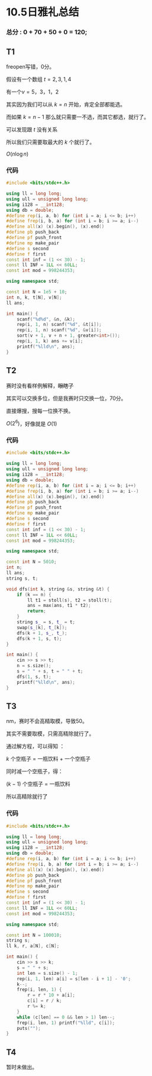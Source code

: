 #  10.5日雅礼总结

### 总分​ : 0 + 70 + 50 + 0 = 120;

## T1

freopen写错，0分。

假设有一个数组 $t = {2, 3, 1, 4}$

有一个$v = {5， 3， 1， 2}$

其实因为我们可以从 $k = n$ 开始，肯定全部都能选。

而如果 $k = n - 1$ 那么就只需要一不选，而其它都选，就行了。

可以发现跟 $t$ 没有关系

所以我们只需要取最大的 $k$ 个就行了。

$O(n\log{n})$

### 代码

```cpp
#include <bits/stdc++.h>

using ll = long long;
using ull = unsigned long long;
using i128 = __int128;
using db = double;
#define rep(i, a, b) for (int i = a; i <= b; i++)
#define frep(i, b, a) for (int i = b; i >= a; i--)
#define all(x) (x).begin(), (x).end()
#define pb push_back
#define pf push_front
#define mp make_pair
#define s second
#define f first
const int inf = (1 << 30) - 1;
const ll INF = 1LL << 60LL;
const int mod = 998244353;

using namespace std;

const int N = 1e5 + 10;
int n, k, t[N], v[N];
ll ans;

int main() {
    scanf("%d%d", &n, &k);
    rep(i, 1, n) scanf("%d", &t[i]);
    rep(i, 1, n) scanf("%d", &v[i]);
    sort(v + 1, v + n + 1, greater<int>());
    rep(i, 1, k) ans += v[i];
    printf("%lld\n", ans);
}
```

## T2

赛时没有看样例解释，~~眼瞎了~~

其实可以交换多位，但是我赛时只交换一位，70分。

直接爆搜，搜每一位换不换。

$O(2^6)$，好像就是 $O(1)$

### 代码

```cpp
#include <bits/stdc++.h>

using ll = long long;
using ull = unsigned long long;
using i128 = __int128;
using db = double;
#define rep(i, a, b) for (int i = a; i <= b; i++)
#define frep(i, b, a) for (int i = b; i >= a; i--)
#define all(x) (x).begin(), (x).end()
#define pb push_back    
#define pf push_front
#define mp make_pair
#define s second
#define f first
const int inf = (1 << 30) - 1;
const ll INF = 1LL << 60LL;
const int mod = 998244353;

using namespace std;

const int N = 5010;
int n;
ll ans;
string s, t;

void dfs(int k, string &s, string &t) {
    if (k == n) {
        ll t1 = stoll(s), t2 = stoll(t);
        ans = max(ans, t1 * t2);
        return;
    }
    string s_ = s, t_ = t;
    swap(s_[k], t_[k]);
    dfs(k + 1, s_, t_);
    dfs(k + 1, s, t);
}

int main() {
    cin >> s >> t;
    n = s.size();
    s = " " + s, t = " " + t;
    dfs(1, s, t);
    printf("%lld\n", ans);
}
```

## T3

nm，赛时不会高精取模，导致50。

其实不需要取模，只需高精除就行了。

通过解方程，可以得知 ：

$k$ 个空瓶子 $=$ 一瓶饮料 $+$ 一个空瓶子

同时减一个空瓶子，得：

$(k - 1)$ 个空瓶子 $=$ 一瓶饮料

所以高精除就行了

### 代码

```cpp
#include <bits/stdc++.h>

using ll = long long;
using ull = unsigned long long;
using i128 = __int128;
using db = double;
#define rep(i, a, b) for (int i = a; i <= b; i++)
#define frep(i, b, a) for (int i = b; i >= a; i--)
#define all(x) (x).begin(), (x).end()
#define pb push_back    
#define pf push_front
#define mp make_pair
#define s second
#define f first
const int inf = (1 << 30) - 1;
const ll INF = 1LL << 60LL;
const int mod = 998244353;

using namespace std;

const int N = 100010;
string s;
ll k, r, a[N], c[N];

int main() {
    cin >> s >> k;
    s = " " + s;
    int len = s.size() - 1;
    rep(i, 1, len) a[i] = s[len - i + 1] - '0';
    k--;
    frep(i, len, 1) {
        r = r * 10 + a[i];
        c[i] = r / k;
        r %= k;
    }
    while (c[len] == 0 && len > 1) len--;
    frep(i, len, 1) printf("%lld", c[i]);
    puts("");
}
```

## T4


暂时未做出。

